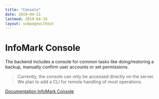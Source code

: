 ```yaml
---
title: "Console"
date: 2019-04-21
lastmod: 2019-04-24
layout: subpagewithout
---
```


# InfoMark Console

The backend includes a console for common tasks like doing/restoring a backup, manually confirm user accounts or set permissions.

> Currently, the console can only be accessed directly on the server. We plan to add a CLI for remote handling of most operations.

<a class="btn btn-secondary" href="/guides/console/commands/infomark/"><i class="fas fa-cloud-download-alt"></i> Documentation InfoMark Console</a>